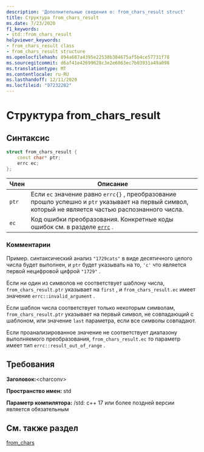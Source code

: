 ```yaml
---
description: 'Дополнительные сведения о: from_chars_result struct'
title: Структура from_chars_result
ms.date: 7/23/2020
f1_keywords:
- std::from_chars_result
helpviewer_keywords:
- from_chars_result class
- from_chars_result structure
ms.openlocfilehash: 894a687a4395e22538b384675af5b4ce57731f78
ms.sourcegitcommit: d6af41e42699628c3e2e6063ec7b03931a49a098
ms.translationtype: MT
ms.contentlocale: ru-RU
ms.lasthandoff: 12/11/2020
ms.locfileid: "97232282"
---
```

# <a name="from_chars_result-struct"></a>Структура from_chars_result

## <a name="syntax"></a>Синтаксис

```cpp
struct from_chars_result {
    const char* ptr;
    errc ec;
};
```

|Член|Описание|
|--|--|
|`ptr`| Если `ec` значение равно `errc{}` , преобразование прошло успешно и `ptr` указывает на первый символ, который не является частью распознанного числа. |
|`ec` | Код ошибки преобразования. Конкретные коды ошибок см. в разделе [`errc`](system-error-enums.md#errc) .|

### <a name="remarks"></a>Комментарии

Пример. синтаксический анализ `"1729cats"` в виде десятичного целого числа будет выполнен, и `ptr` будет указывать на то, `'c'` что является первой нецифровой цифрой `"1729"` .

Если ни один из символов не соответствует шаблону числа, `from_chars_result.ptr` указывает на `first` , и `from_chars_result.ec` имеет значение `errc::invalid_argument` .

Если шаблон числа соответствует только некоторым символам, `from_chars_result.ptr` указывает на первый символ, не совпадающий с шаблоном, или значение `last` параметра, если все символы совпадают.

Если проанализированное значение не соответствует диапазону выполняемого преобразования, `from_chars_result.ec` то параметр имеет тип `errc::result_out_of_range` .

## <a name="requirements"></a>Требования

**Заголовок:**\<charconv>

**Пространство имен:** std

**Параметр компилятора:** /std: c++ 17 или более поздней версии является обязательным

## <a name="see-also"></a>См. также раздел

[from_chars](charconv-functions.md#from_chars)
